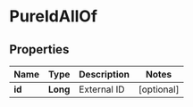 

# PureIdAllOf

## Properties

Name | Type | Description | Notes
------------ | ------------- | ------------- | -------------
**id** | **Long** | External ID |  [optional]




